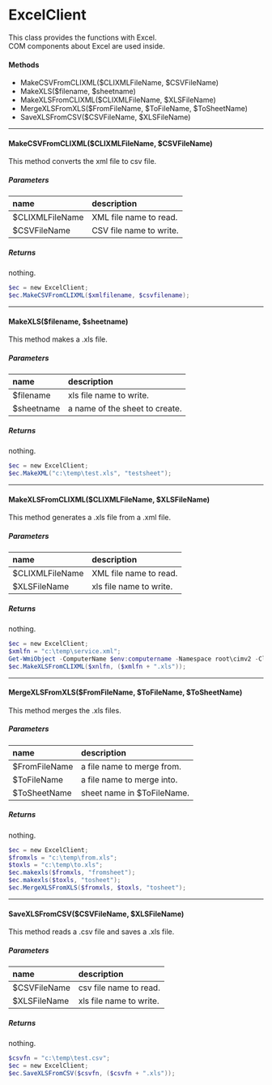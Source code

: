 # ExcelClient
This class provides the functions with Excel.  
COM components about Excel are used inside.

#### Methods
- MakeCSVFromCLIXML($CLIXMLFileName, $CSVFileName)
- MakeXLS($filename, $sheetname)
- MakeXLSFromCLIXML($CLIXMLFileName, $XLSFileName)
- MergeXLSFromXLS($FromFileName, $ToFileName, $ToSheetName)
- SaveXLSFromCSV($CSVFileName, $XLSFileName)

*** 
#### MakeCSVFromCLIXML($CLIXMLFileName, $CSVFileName)
This method converts the xml file to csv file.

##### Parameters
|name|description|
|:--|:--|
| $CLIXMLFileName | XML file name to read. |
| $CSVFileName | CSV file name to write. |

##### Returns
nothing.

``` powershell
$ec = new ExcelClient;
$ec.MakeCSVFromCLIXML($xmlfilename, $csvfilename);
```
***

#### MakeXLS($filename, $sheetname)
This method makes a .xls file.

##### Parameters
|name|description|
|:--|:--|
| $filename | xls file name to write. |
| $sheetname | a name of the sheet to create. |

##### Returns
nothing.

``` powershell
$ec = new ExcelClient;
$ec.MakeXML("c:\temp\test.xls", "testsheet");
```

***

#### MakeXLSFromCLIXML($CLIXMLFileName, $XLSFileName)
This method generates a .xls file from a .xml file.

##### Parameters
|name|description|
|:--|:--|
| $CLIXMLFileName | XML file name to read. |
| $XLSFileName | xls file name to write. |

##### Returns
nothing.

``` powershell
$ec = new ExcelClient;
$xmlfn = "c:\temp\service.xml";
Get-WmiObject -ComputerName $env:computername -Namespace root\cimv2 -Class Win32_service | Export-CliXml $xmlfn;
$ec.MakeXLSFromCLIXML($xnlfn, ($xmlfn + ".xls"));
```
***

#### MergeXLSFromXLS($FromFileName, $ToFileName, $ToSheetName)
This method merges the .xls files.

##### Parameters
|name|description|
|:--|:--|
| $FromFileName | a file name to merge from. |
| $ToFileName | a file name to merge into. |
| $ToSheetName | sheet name in $ToFileName. |

##### Returns
nothing.

``` powershell
$ec = new ExcelClient;
$fromxls = "c:\temp\from.xls";
$toxls = "c:\temp\to.xls";
$ec.makexls($fromxls, "fromsheet");
$ec.makexls($toxls, "tosheet");
$ec.MergeXLSFromXLS($fromxls, $toxls, "tosheet");
```

***

#### SaveXLSFromCSV($CSVFileName, $XLSFileName)
This method reads a .csv file and saves a .xls file.

##### Parameters
|name|description|
|:--|:--|
| $CSVFileName | csv file name to read. |
| $XLSFileName | xls file name to write. |

##### Returns
nothing.

``` powershell
$csvfn = "c:\temp\test.csv";
$ec = new ExcelClient;
$ec.SaveXLSFromCSV($csvfn, ($csvfn + ".xls"));
```
